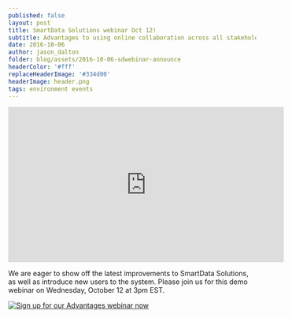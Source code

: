 ```yaml
---
published: false
layout: post
title: SmartData Solutions webinar Oct 12!
subtitle: Advantages to using online collaboration across all stakeholders in environmental site characterization
date: 2016-10-06
author: jason_dalton
folder: blog/assets/2016-10-06-sdwebinar-announce
headerColor: '#fff'
replaceHeaderImage: '#334d00'
headerImage: header.png
tags: environment events
---
```


<iframe width="560" height="315" src="https://www.youtube.com/embed/IGo23TJ1C90" frameborder="0" allowfullscreen></iframe>

We are eager to show off the latest improvements to SmartData Solutions, as well as introduce new users to the system.  Please join us for this demo webinar on Wednesday, October 12 at 3pm EST.

<!--HubSpot Call-to-Action Code -->
<span class="hs-cta-wrapper" id="hs-cta-wrapper-8afd1660-0861-428e-b713-633d770976d2">
    <span class="hs-cta-node hs-cta-8afd1660-0861-428e-b713-633d770976d2" id="hs-cta-8afd1660-0861-428e-b713-633d770976d2">
        <!--[if lte IE 8]><div id="hs-cta-ie-element"></div><![endif]-->
        <a href="http://cta-redirect.hubspot.com/cta/redirect/1981947/8afd1660-0861-428e-b713-633d770976d2"  target="_blank" ><img class="hs-cta-img" id="hs-cta-img-8afd1660-0861-428e-b713-633d770976d2" style="border-width:0px;" src="https://no-cache.hubspot.com/cta/default/1981947/8afd1660-0861-428e-b713-633d770976d2.png"  alt="Sign up for our Advantages webinar now"/></a>
    </span>
    <script charset="utf-8" src="https://js.hscta.net/cta/current.js"></script>
    <script type="text/javascript">
        hbspt.cta.load(1981947, '8afd1660-0861-428e-b713-633d770976d2', {});
    </script>
</span>
<!-- end HubSpot Call-to-Action Code -->
